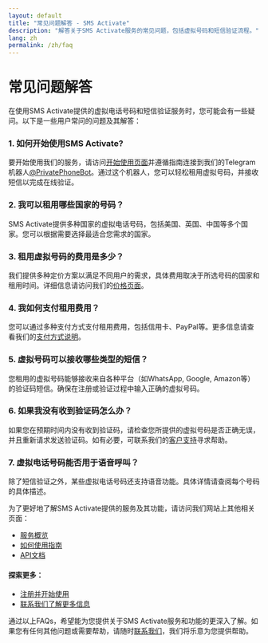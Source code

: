 ```yaml
---
layout: default
title: "常见问题解答 - SMS Activate"
description: "解答关于SMS Activate服务的常见问题，包括虚拟号码和短信验证流程。"
lang: zh
permalink: /zh/faq
---
```


# 常见问题解答

在使用SMS Activate提供的虚拟电话号码和短信验证服务时，您可能会有一些疑问。以下是一些用户常问的问题及其解答：

### 1. 如何开始使用SMS Activate?
要开始使用我们的服务，请访问[开始使用页面](/zh/get-started)并遵循指南连接到我们的Telegram机器人[@PrivatePhoneBot](https://t.me/PrivatePhoneBot)。通过这个机器人，您可以轻松租用虚拟号码，并接收短信以完成在线验证。

### 2. 我可以租用哪些国家的号码？
SMS Activate提供多种国家的虚拟电话号码，包括美国、英国、中国等多个国家。您可以根据需要选择最适合您需求的国家。

### 3. 租用虚拟号码的费用是多少？
我们提供多种定价方案以满足不同用户的需求，具体费用取决于所选号码的国家和租用时间。详细信息请访问我们的[价格页面](/zh/pricing)。

### 4. 我如何支付租用费用？
您可以通过多种支付方式支付租用费用，包括信用卡、PayPal等。更多信息请查看我们的[支付方式说明](/zh/pricing)。

### 5. 虚拟号码可以接收哪些类型的短信？
您租用的虚拟号码能够接收来自各种平台（如WhatsApp, Google, Amazon等）的验证码短信。确保在注册或验证过程中输入正确的虚拟号码。

### 6. 如果我没有收到验证码怎么办？
如果您在预期时间内没有收到验证码，请检查您所提供的虚拟号码是否正确无误，并且重新请求发送验证码。如有必要，可联系我们的[客户支持](mailto:support@sms-activate.app)寻求帮助。

### 7. 虚拟电话号码能否用于语音呼叫？
除了短信验证之外，某些虚拟电话号码还支持语音功能。具体详情请查阅每个号码的具体描述。

为了更好地了解SMS Activate提供的服务及其功能，请访问我们网站上其他相关页面：
- [服务概览](/zh/services)
- [如何使用指南](/zh/how-it-works)
- [API文档](/zh/api-documentation)

#### 探索更多：
- [注册并开始使用](/zh/get-started)
- [联系我们了解更多信息](/zh/contact)

通过以上FAQs，希望能为您提供关于SMS Activate服务和功能的更深入了解。如果您有任何其他问题或需要帮助，请随时[联系我们](mailto:support@sms-activate.app)，我们将乐意为您提供帮助。
